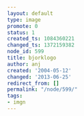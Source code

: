 ```yaml
---
layout: default
type: image
promote: 0
status: 1
created_ts: 1084360221
changed_ts: 1372159382
node_id: 599
title: bjorklogo
author: anj
created: '2004-05-12'
changed: '2013-06-25'
redirect_from: []
permalink: "/node/599/"
tags:
- imgn
---
```


